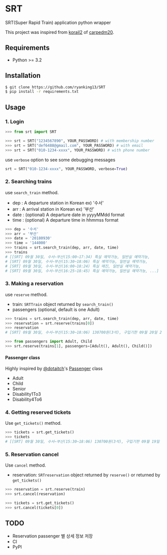 # SRT

SRT(Super Rapid Train) application python wrapper

This project was inspired from [korail2](https://github.com/carpedm20/korail2) of [carpedm20](https://github.com/carpedm20).

## Requirements

- Python >= 3.2

## Installation

```sh
$ git clone https://github.com/ryanking13/SRT
$ pip install -r requirements.txt
```

## Usage

### 1. Login

```python
>>> from srt import SRT

>>> srt = SRT("1234567890", YOUR_PASSWORD) # with membership number
>>> srt = SRT("def6488@gmail.com", YOUR_PASSWORD) # with email
>>> srt = SRT("010-1234-xxxx", YOUR_PASSWORD) # with phone number
```

use `verbose` option to see some debugging messages

```python
srt = SRT("010-1234-xxxx", YOUR_PASSWORD, verbose=True)
```

### 2. Searching trains

use `search_train` method.

- dep : A departure station in Korean ex) '수서'
- arr : A arrival station in Korean ex) '부산'
- date : (optional) A departure date in yyyyMMdd format
- time : (optional) A departure time in hhmmss format

```python
>>> dep = '수서'
>>> arr = '부산'
>>> date = '20180930'
>>> time = '144000'
>>> trains = srt.search_train(dep, arr, date, time)
>>> trains
# [[SRT] 09월 30일, 수서~부산(15:00~17:34) 특실 예약가능, 일반실 예약가능,
# [SRT] 09월 30일, 수서~부산(15:30~18:06) 특실 예약가능, 일반실 예약가능,
# [SRT] 09월 30일, 수서~부산(16:00~18:24) 특실 매진, 일반실 예약가능,
# [SRT] 09월 30일, 수서~부산(16:25~18:45) 특실 예약가능, 일반실 예약가능, ...]
```

### 3. Making a reservation

use `reserve` method.

- train: `SRTTrain` object returned by `search_train()`
- passengers (optional, default is one Adult)
```python
>>> trains = srt.search_train(dep, arr, date, time)
>>> reservation = srt.reserve(trains[0])
>>> reservation
# [SRT] 09월 30일, 수서~부산(15:30~18:06) 130700원(3석), 구입기한 09월 20일 23:38

>>> from passengers import Adult, Child
>>> srt.reserve(trains[1], passengers=[Adult(), Adult(), Child()])
```

#### Passenger class

Highly inspired by [@dotaitch](https://github.com/dotaitch)'s [Passenger](https://github.com/dotaitch/SRTpy/blob/master/SRTpy/srt.py#L221) class

- Adult
- Child
- Senior
- Disability1To3
- Disability4To6

### 4. Getting reserved tickets

Use `get_tickets()` method.

```python
>>> tickets = srt.get_tickets()
>>> tickets
# [[SRT] 09월 30일, 수서~부산(15:30~18:06) 130700원(3석), 구입기한 09월 19일 19:11]
```

### 5. Reservation cancel

Use `cancel` method.

- reservation: `SRTreservation` object returned by `reserve()` or  returned by `get_tickets()`

```python
>>> reservation = srt.reserve(train)
>>> srt.cancel(reservation)

>>> tickets = srt.get_tickets()
>>> srt.cancel(tickets[0])
```

## TODO

- Reservation passenger 별 상세 정보 저장
- CI
- PyPI
